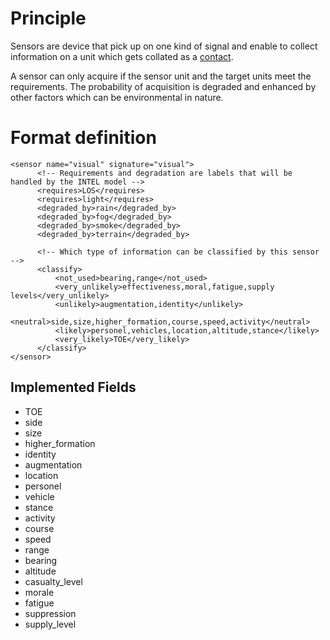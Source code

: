 # Principle #
Sensors are device that pick up on one kind of signal and enable to collect information on a unit which gets collated as a [contact](contact.md).

A sensor can only acquire if the sensor unit and the target units meet the requirements. The probability of acquisition is degraded and enhanced by other factors which can be environmental in nature.


# Format definition #

```
<sensor name="visual" signature="visual">
      <!-- Requirements and degradation are labels that will be handled by the INTEL model -->
      <requires>LOS</requires>
      <requires>light</requires>
      <degraded_by>rain</degraded_by>
      <degraded_by>fog</degraded_by>
      <degraded_by>smoke</degraded_by>
      <degraded_by>terrain</degraded_by>

      <!-- Which type of information can be classified by this sensor -->
      <classify>
          <not_used>bearing,range</not_used>
          <very_unlikely>effectiveness,moral,fatigue,supply levels</very_unlikely>
          <unlikely>augmentation,identity</unlikely>
          <neutral>side,size,higher_formation,course,speed,activity</neutral>
          <likely>personel,vehicles,location,altitude,stance</likely>
          <very_likely>TOE</very_likely>
      </classify>
</sensor>
```

## Implemented Fields ##
  * TOE
  * side
  * size
  * higher\_formation
  * identity
  * augmentation
  * location
  * personel
  * vehicle
  * stance
  * activity
  * course
  * speed
  * range
  * bearing
  * altitude
  * casualty\_level
  * morale
  * fatigue
  * suppression
  * supply\_level